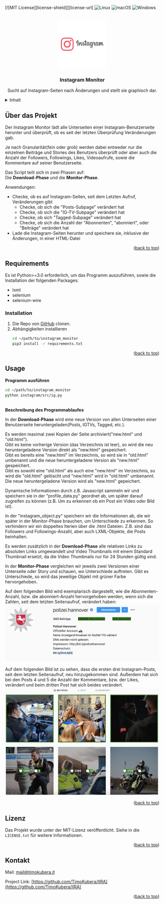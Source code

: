 <a name="readme-top"></a>
[![MIT License][license-shield]][license-url]
![Linux](https://img.shields.io/badge/Linux-FCC624?style=for-the-badge&logo=linux&logoColor=black)
![macOS](https://img.shields.io/badge/mac%20os-000000?style=for-the-badge&logo=macos&logoColor=F0F0F0)
![Windows](https://img.shields.io/badge/Windows-0078D6?style=for-the-badge&logo=windows&logoColor=white)



<!-- PROJECT LOGO -->
<br />
<div align="center">
  <a href="https://github.com/timokubera/instagram_monitor">
    <img src="https://raw.githubusercontent.com/TimoKubera/instagram_monitor/dev/instagram/data/img/instagram_logo.png" alt="Logo" width="160" height="160">
  </a>

  <h3 align="center"><b>Instagram Monitor</b></h3>

  <p align="center">
  Sucht auf Instagram-Seiten nach Änderungen und stellt sie graphisch dar.
    <br />
</div>



<!-- TABLE OF CONTENTS -->
<details>
  <summary>Inhalt</summary>
  <ol>
    <li>
      <a href="#about-the-project">Über das Projekt</a>
    </li>
    <li>
      <a href="#requirements">Requirements</a>
    </li>
    <li><a href="#usage">Usage</a></li>
    <li><a href="#license">Lizenz</a></li>
    <li><a href="#contact">Kontakt</a></li>
  </ol>
</details>

<a name="about-the-project"></a>
<!-- ABOUT THE PROJECT -->
## Über das Projekt

<p>Der Instagram Monitor lädt alle Unterseiten einer Instagram-Benutzerseite herunter und überprüft, ob es seit der letzten Überprüfung Veränderungen gab.</p>
<p>Je nach Granularität(fein oder grob) werden dabei entweder nur die einzelnen Beiträge und Stories des Benutzers überprüft oder aber auch die Anzahl der Followers, Followings, Likes, Videoaufrufe, sowie die Kommentare auf seiner Benutzerseite.</p>
<p>Das Script teilt sich in zwei Phasen auf: </br>
Die <b>Download-Phase</b> und die <b>Monitor-Phase</b>.</p>

Anwendungen:
* Checke, ob es auf Instagram-Seiten, seit dem Letzten Aufruf, Veränderungen gibt
  * Checke, ob sich die "Posts-Subpage" verändert hat
  * Checke, ob sich die "IG-TV-Subpage" verändert hat
  * Checke, ob sich "Tagged-Subpage" verändert hat
  * Checke, ob sich die Anzahl der "Abonnenten", "abonniert", oder "Beiträge" verändert hat
* Lade die Instagram-Seiten herunter und speichere sie, inklusive der Änderungen, in einer HTML-Datei

<p align="right">(<a href="#readme-top">back to top</a>)</p>


<a name="requirements"></a>
<!-- GETTING STARTED -->
## Requirements
Es ist Python>=3.0 erforderlich, um das Programm auszuführen, sowie die Installation der folgenden Packages:
* lxml
* selenium
* selenium-wire

### Installation

1. Die Repo von <a href="https://github.com/timokubera/instagram_monitor">GitHub</a> clonen.
2. Abhängigkeiten installieren
   ```sh
   cd ~/path/to/instagram_monitor
   pip3 install -r requirements.txt
   ```


<p align="right">(<a href="#readme-top">back to top</a>)</p>


<a name="usage"></a>
<!-- USAGE EXAMPLES -->
## Usage
<b>Programm ausführen</b>
   ```sh
   cd ~/path/to/instagram_monitor
   python instagram/src/ig.py
   ```
</br>
<b>Beschreibung des Programmablaufes</b>
<p>In der <b>Download-Phase</b> wird eine neue Version von allen Unterseiten einer Benutzerseite heruntergeladen(Posts, IGTVs, Tagged, etc.).</p>
<p>Es werden maximal zwei Kopien der Seite archiviert("new.html" und "old.html"). </br>
Gibt es keine vorherige Version (das Verzeichnis ist leer), so wird die neu heruntergeladene Version direkt als "new.html" gespeichert. </br>
Gibt es bereits eine "new.html" im Verzeichnis, so wird sie in “old.html” umbenannt und die neue heruntergeladene Version als "new.html" gespeichert. </br>Gibt es sowohl eine "old.html" als auch eine "new.html" im Verzeichnis, so wird die "old.html" gelöscht und "new.html" wird in "old.html" umbenannt. Die neue heruntergeladene Version wird als "new.html" gepeichert.</p>


<p>Dynamische Informationen durch z.B. Javascript sammeln wir und speichern sie in der "profile_data.py" geordnet ab, um später darauf zugreifen zu können (z.B. Um zu erkennen ob ein Post ein Video oder Bild ist).</p>

<p>In der "instagram_object.py" speichern wir die Informationen ab, die wir später in der Monitor-Phase brauchen, um Unterschiede zu erkennen. So verhindern wir ein doppeltes Iterien über die .html Dateien. Z.B. sind das Followers und Followings-Anzahl, aber auch LXML-Objekte, die Posts beinhalten.</p>

<p>Es werden zusätzlich in der <b>Download-Phase</b> alle relativen Links zu absoluten Links umgewandelt und Video Thumbnails mit einem Standard Thumbnail ersetzt, da die Video Thumbnails nur für 24 Stunden gültig sind.</p>

<p>In der <b>Monitor-Phase</b> vergleichen wir jeweils zwei Versionen einer Unterseite oder Story und schauen, wo Unterschiede auftreten. Gibt es Unterschiede, so wird das jeweilige Objekt mit grüner Farbe hervorgehoben.</p>

<p>Auf dem folgenden Bild wird exemplarisch dargestellt, wie die Abonnenten-Anzahl, bzw. die abonniert-Anzahl hervorgehoben werden, wenn sich die Zahlen, seit dem letzten Seitenaufruf, verändert haben:
<img src="https://raw.githubusercontent.com/TimoKubera/instagram_monitor/dev/instagram/data/img/ph-profile.png" alt="changed-follower-count-following-count"></p>

<p>Auf dem folgenden Bild ist zu sehen, dass die ersten drei Instagram-Posts, seit dem letzten Seitenaufruf, neu hinzugekommen sind. Außerdem hat sich bei den Posts 4 und 5 die Anzahl der Kommentare, bzw. der Likes, verändert und beim dritten Post hat sich beides verändert.
<img src="https://raw.githubusercontent.com/TimoKubera/instagram_monitor/dev/instagram/data/img/ph-posts.png" alt="changed-posts">
</p>

<p align="right">(<a href="#readme-top">back to top</a>)</p>

<a name="license"></a>
<!-- LICENSE -->
## Lizenz

Das Projekt wurde unter der MIT-Lizenz veröffentlicht. Siehe in die `LICENSE.txt` für weitere Informationen.

<p align="right">(<a href="#readme-top">back to top</a>)</p>


<a name="contact"></a>
<!-- CONTACT -->
## Kontakt
Mail: [mail@timokubera.it](mailto:mail@timokubera.it)

Project Link: [https://github.com/TimoKubera/IIRA](https://github.com/TimoKubera/IIRA)

<p align="right">(<a href="#readme-top">back to top</a>)</p>